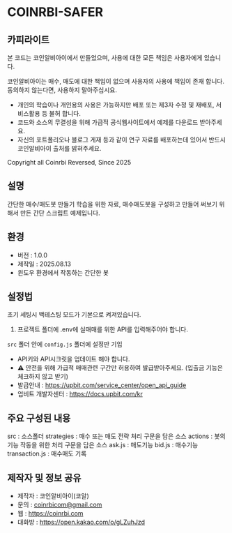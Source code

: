 # COINRBI-SAFER

## 카피라이트

본 코드는 코인알비아이에서 만들었으며, 사용에 대한 모든 책임은 사용자에게 있습니다.

코인알비아이는 매수, 매도에 대한 책임이 없으며 사용자의 사용에 책임이 존재 합니다. 동의하지 않는다면, 사용하지 말아주십시요.

- 개인의 학습이나 개인용의 사용은 가능하지만 배포 또는 제3자 수정 및 재배포, 서비스활용 등 불허 합니다.
- 코드와 소스의 무결성을 위해 가급적 공식웹사이트에서 예제를 다운로드 받아주세요.
- 자신의 포트폴리오나 블로그 게재 등과 같이 연구 자료를 배포하는데 있어서 반드시 코인알비아이 출처를 밝혀주세요.

Copyright all Coinrbi Reversed, Since 2025

## 설명

간단한 매수/매도봇 만들기 학습을 위한 자료, 매수매도봇을 구성하고 만들어 써보기 위해서 만든 간단 스크립트 예제입니다.

## 환경

- 버전 : 1.0.0
- 제작일 : 2025.08.13
- 윈도우 환경에서 작동하는 간단한 봇

## 설정법

초기 세팅시 백테스팅 모드가 기본으로 켜져있습니다.

1. 프로젝트 폴더에 .env에 실매매를 위한 API를 입력해주어야 합니다.

`src` 폴더 안에 `config.js` 폴더에 설정만 기입

- API키와 API시크릿을 업데이트 해야 합니다.
- ⚠️ 안전을 위해 가급적 매매관련 구간만 허용하여 발급받아주세요. (입출금 기능은 체크하지 않고 받기)
- 발급안내 : https://upbit.com/service_center/open_api_guide
- 업비트 개발자센터 : https://docs.upbit.com/kr

## 주요 구성된 내용

src : 소스폴더
  strategies : 매수 또는 매도 전략 처리 구문을 담은 소스
  actions : 봇의 기능 작동을 위한 처리 구문을 담은 소스
    ask.js : 매도기능
    bid.js : 매수기능
    transaction.js : 매수매도 기록

## 제작자 및 정보 공유

- 제작자 : 코인알비아이(코알)
- 문의 : coinrbicom@gmail.com
- 웹 : https://coinrbi.com
- 대화방 : https://open.kakao.com/o/gLZuhJzd
